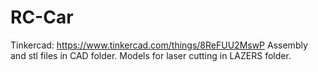 # RC-Car

Tinkercad: https://www.tinkercad.com/things/8ReFUU2MswP
Assembly and stl files in CAD folder.
Models for laser cutting in LAZERS folder.
